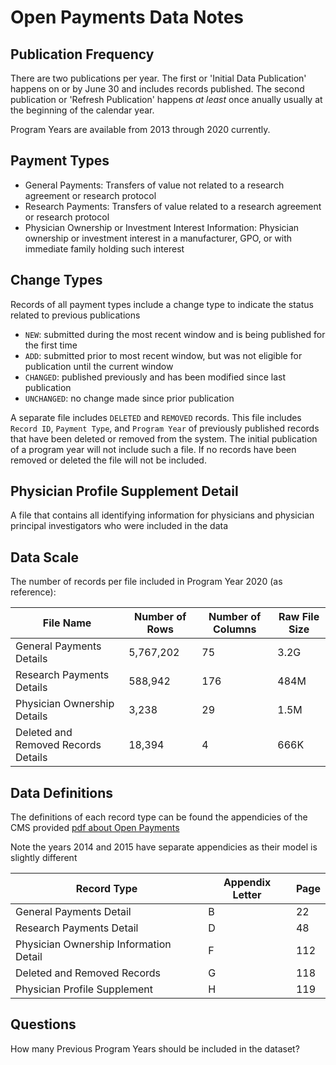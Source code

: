 # Open Payments Data Notes

## Publication Frequency
There are two publications per year. The first or 'Initial Data Publication' happens on or by June 30 and includes records published. The second publication or 'Refresh Publication' happens _at least_ once anually usually at the beginning of the calendar year.

Program Years are available from 2013 through 2020 currently.

## Payment Types
- General Payments: Transfers of value not related to a research agreement or research protocol
- Research Payments: Transfers of value related to a research agreement or research protocol
- Physician Ownership or Investment Interest Information: Physician ownership or investment interest in a manufacturer, GPO, or with immediate family holding such interest

## Change Types
Records of all payment types include a change type to indicate the status related to previous publications

- `NEW`: submitted during the most recent window and is being published for the first time
- `ADD`: submitted prior to most recent window, but was not eligible for publication until the current window
- `CHANGED`: published previously and has been modified since last publication
- `UNCHANGED`: no change made since prior publication

A separate file includes `DELETED` and `REMOVED` records. This file includes `Record ID`, `Payment Type`, and `Program Year` of previously published records that have been deleted or removed from the system.
The initial publication of a program year will not include such a file. If no records have been removed or deleted the file will not be included.

## Physician Profile Supplement Detail
A file that contains all identifying information for physicians and physician principal investigators who were included in the data

## Data Scale
The number of records per file included in Program Year 2020 (as reference):

|File Name|Number of Rows|Number of Columns|Raw File Size|
|---------|--------------|-----------------|-------------|
|General Payments Details|5,767,202|75|3.2G|
|Research Payments Details|588,942|176|484M|
|Physician Ownership Details|3,238|29|1.5M|
|Deleted and Removed Records Details|18,394|4|666K|

## Data Definitions
The definitions of each record type can be found the appendicies of the CMS provided [pdf about Open Payments](https://www.cms.gov/OpenPayments/Downloads/OpenPaymentsDataDictionary.pdf)

Note the years 2014 and 2015 have separate appendicies as their model is slightly different

|Record Type|Appendix Letter|Page|
|-----------|---------------|----|
|General Payments Detail               |B|22|
|Research Payments Detail              |D|48|
|Physician Ownership Information Detail|F|112|
|Deleted and Removed Records           |G|118|
|Physician Profile Supplement          |H|119|

## Questions


How many Previous Program Years should be included in the dataset?

